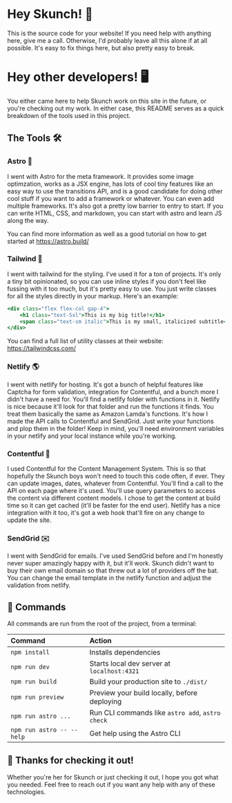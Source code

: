 # Hey Skunch! 🎸

This is the source code for your website! If you need help with anything here, give me a call. Otherwise, I'd probably leave all this alone if at all possible. It's easy to fix things here, but also pretty easy to break.

# Hey other developers! 🖥️
You either came here to help Skunch work on this site in the future, or you're checking out my work. In either case, this README serves as a quick breakdown of the tools used in this project.

## The Tools 🛠️
### Astro 🚀
I went with Astro for the meta framework. It provides some image optimzation, works as a JSX engine, has lots of cool tiny features like an easy way to use the transitions API, and is a good candidate for doing other cool stuff if you want to add a framework or whatever. You can even add multiple frameworks. It's also got a pretty low barrier to entry to start. If you can write HTML, CSS, and markdown, you can start with astro and learn JS along the way.

You can find more information as well as a good tutorial on how to get started at https://astro.build/

### Tailwind 🎨
I went with tailwind for the styling. I've used it for a ton of projects. It's only a tiny bit opinionated, so you can use inline styles if you don't feel like fussing with it too much, but it's pretty easy to use. You just write classes for all the styles directly in your markup. Here's an example:
```jsx
<div class="flex flex-col gap-4">
	<h1 class="text-5xl">This is my big title!</h1>
	<span class="text-sm italic">This is my small, italicized subtitle</span>
</div>
```
You can find a full list of utility classes at their website: https://tailwindcss.com/

### Netlify 🌎
I went with netlify for hosting. It's got a bunch of helpful features like Captcha for form validation, integration for Contentful, and a bunch more I didn't have a need for. You'll find a netlify folder with functions in it. Netlify is nice because it'll look for that folder and run the functions it finds. You treat them basically the same as Amazon Lamda's functions. It's how I made the API calls to Contentful and SendGrid. Just write your functions and plop them in the folder! Keep in mind, you'll need environment variables in your netlify and your local instance while you're working.

### Contentful 📓
I used Contentful for the Content Management System. This is so that hopefully the Skunch boys won't need to touch this code often, if ever. They can update images, dates, whatever from Contentful. You'll find a call to the API on each page where it's used. You'll use query parameters to access the content via different content models. I chose to get the content at build time so it can get cached (it'll be faster for the end user). Netlify has a nice integration with it too, it's got a web hook that'll fire on any change to update the site.

### SendGrid ✉️
I went with SendGrid for emails. I've used SendGrid before and I'm honestly never super amazingly happy with it, but it'll work. Skunch didn't want to buy their own email domain so that threw out a lot of providers off the bat. You can change the email template in the netlify function and adjust the validation from netlify.

## 🧞 Commands

All commands are run from the root of the project, from a terminal:

| Command                   | Action                                           |
| :------------------------ | :----------------------------------------------- |
| `npm install`             | Installs dependencies                            |
| `npm run dev`             | Starts local dev server at `localhost:4321`      |
| `npm run build`           | Build your production site to `./dist/`          |
| `npm run preview`         | Preview your build locally, before deploying     |
| `npm run astro ...`       | Run CLI commands like `astro add`, `astro check` |
| `npm run astro -- --help` | Get help using the Astro CLI                     |

## 👀 Thanks for checking it out!
Whether you're her for Skunch or just checking it out, I hope you got what you needed. Feel free to reach out if you want any help with any of these technologies.
